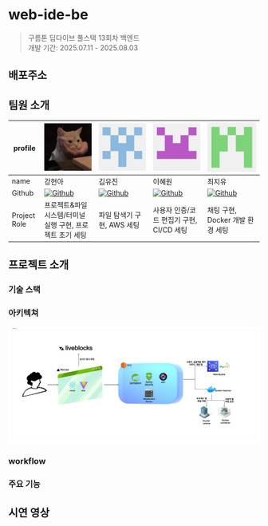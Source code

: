 # web-ide-be
> 구름톤 딥다이브 풀스택 13회차 백엔드<br>
> 개발 기간: 2025.07.11 - 2025.08.03

## 배포주소

## 팀원 소개

 profile  | ![img_1.png](readmeImage/profile/img_1.png)                                                                    | ![img.png](readmeImage/profile/img.png)                                                                          | ![img_2.png](readmeImage/profile/img_2.png)                                                                    |![img_3.png](readmeImage/profile/img_3.png)
-----|--------------------------------------------------------------------------------------------------------|----------------------------------------------------------------------------------------------|--------------------------------------------------------------------------------------------|---
 name| 강현아                                                                                                    | 김유진                                                                                          | 이혜원                                                                                        |최지유
Github| [![Github](https://img.shields.io/badge/hyuneeekang-blue?logo=github)](https://github.com/hyuneeekang) | [![Github](https://img.shields.io/badge/yuj118-blue?logo=github)](https://github.com/yuj118) | [![Github](https://img.shields.io/badge/hyew0-blue?logo=github)](https://github.com/hyew0) |[![Github](https://img.shields.io/badge/Jiyu-blue?logo=github)](https://github.com/cherish0-0)
Project Role| 프로젝트&파일 시스템/터미널 실행 구현, 프로젝트 초기 세팅                                                                      | 파일 탐색기 구현, AWS 세팅                                                                            | 사용자 인증/코드 편집기 구현, CI/CD 세팅                                                                 | 채팅 구현, Docker 개발 환경 세팅

## 프로젝트 소개

### 기술 스택


### 아키텍쳐
![아키텍쳐](readmeImage/architec.png)

### workflow


### 주요 기능

## 시연 영상
